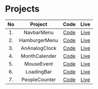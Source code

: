 # Projects

| No  |    Project    |           Code           |                                        Live                                        |
| :-: | :-----------: | :----------------------: | :--------------------------------------------------------------------------------: |
| 1.  |  NavbarMenu   |  [Code](./NavbarMenu/)   |    [Live](https://im-suryakant-kumar.github.io/Projects/NavbarMenu/navbar.html)    |
| 2.  | HamburgerMenu | [Code](./HamburgerMenu/) | [Live](https://im-suryakant-kumar.github.io/Projects/HamburgerMenu/hamburger.html) |
| 3.  | AnAnalogClock | [Code](./AnAnalogClock/) |   [Live](https://im-suryakant-kumar.github.io/Projects/AnAnalogClock/clock.html)   |
| 4.  | MonthCalender | [Code](./MonthCalender/) | [Live](https://im-suryakant-kumar.github.io/Projects/MonthCalender/calender.html)  |
| 5.  |  MouseEvent   |  [Code](./MouseEvent/)   |    [Live](https://im-suryakant-kumar.github.io/Projects/MouseEvent/mouse.html)     |
| 6.  |  LoadingBar   |  [Code](./LoadingBar/)   |   [Live](https://im-suryakant-kumar.github.io/Projects/LoadingBar/loading.html)    |
| 7.  | PeopleCounter | [Code](./PeopleCounter/) |  [Live](https://im-suryakant-kumar.github.io/Projects/PeopleCounter/counter.html)  |
